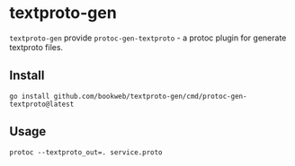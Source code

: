 # textproto-gen

`textproto-gen` provide `protoc-gen-textproto` - a protoc plugin for generate textproto files.

## Install

```shell
go install github.com/bookweb/textproto-gen/cmd/protoc-gen-textproto@latest
```

## Usage

```shell
protoc --textproto_out=. service.proto
```

